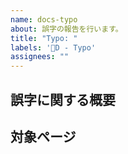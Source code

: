 ```yaml
---
name: docs-typo
about: 誤字の報告を行います。
title: "Typo: "
labels: '👺D - Typo'
assignees: ""
---
```


<!--

    Issueを開ける前に:
    1. 既に同じIssueが開かれていないか確認してください。
    2. できるだけ詳細に書いてください。

-->

## 誤字に関する概要

## 対象ページ
